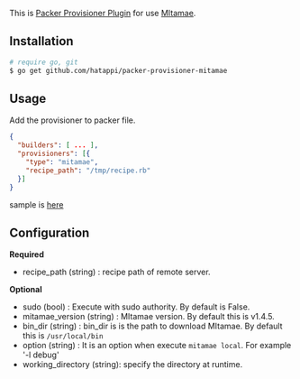 This is [Packer Provisioner Plugin](https://www.packer.io/docs/extending/custom-provisioners.html) for use [MItamae](https://github.com/itamae-kitchen/mitamae).

## Installation

```sh
# require go, git
$ go get github.com/hatappi/packer-provisioner-mitamae
```

## Usage

Add the provisioner to packer file.

```json
{
  "builders": [ ... ],
  "provisioners": [{
    "type": "mitamae",
    "recipe_path": "/tmp/recipe.rb"
  }]
}
```

sample is [here](./sample)

## Configuration
**Required**

- recipe_path (string) : recipe path of remote server.

**Optional**

- sudo (bool) : Execute with sudo authority. By default is False.
- mitamae_version (string) : MItamae version. By default this is v1.4.5.
- bin_dir (string) : bin_dir is is the path to download MItamae. By default this is `/usr/local/bin`
- option (string) : It is an option when execute `mitamae local`. For example '-l debug'
- working_directory (string): specify the directory at runtime.
